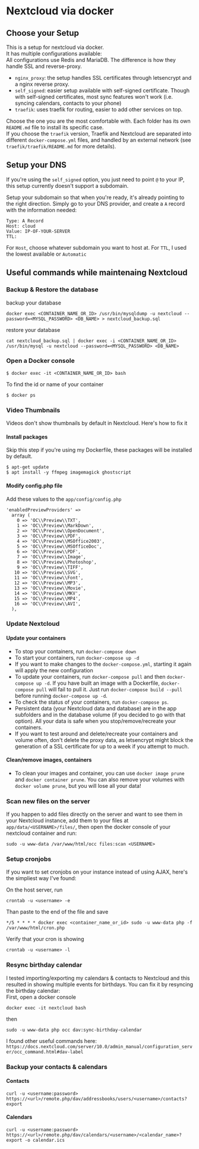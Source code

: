 # Nextcloud via docker
## Choose your Setup
This is a setup for nextcloud via docker.  
It has multiple configurations available:  
All configurations use Redis and MariaDB. The difference is how they handle SSL and reverse-proxy.
- `nginx_proxy`: the setup handles SSL certificates through letsencrypt and a nginx reverse proxy.
- `self_signed`: easier setup available with self-signed certificate. Though with self-signed certificates, most sync features won't work (i.e. syncing calendars, contacts to your phone) 
- `traefik`: uses traefik for routing, easier to add other services on top.

Choose the one you are the most comfortable with. Each folder has its own `README.md` file to install its specific case.  
If you choose the `traefik` version, Traefik and Nextcloud are separated into different `docker-compose.yml` files, and handled by an external network (see `traefik/traefik/README.md` for more details).
## Setup your DNS
If you're using the `self_signed` option, you just need to point `@` to your IP, this setup currently doesn't support a subdomain.

Setup your subdomain so that when you're ready, it's already pointing to the right direction. Simply go to your DNS provider, and create a `A` record with the information needed:
```
Type: A Record
Host: cloud
Value: IP-OF-YOUR-SERVER
TTL: 
```
For `Host`, choose whatever subdomain you want to host at.
For `TTL`, I used the lowest available or `Automatic`
## Useful commands while maintenaing Nextcloud
### Backup & Restore the database
backup your database
```
docker exec <CONTAINER_NAME_OR_ID> /usr/bin/mysqldump -u nextcloud --password=<MYSQL_PASSWORD> <DB_NAME> > nextcloud_backup.sql
```
restore your database
```
cat nextcloud_backup.sql | docker exec -i <CONTAINER_NAME_OR_ID> /usr/bin/mysql -u nextcloud --password=<MYSQL_PASSWORD> <DB_NAME>
```
### Open a Docker console
```
$ docker exec -it <CONTAINER_NAME_OR_ID> bash
```
To find the id or name of your container
```
$ docker ps
```
### Video Thumbnails
Videos don't show thumbnails by default in Nextcloud. Here's how to fix it
#### Install packages
Skip this step if you're using my Dockerfile, these packages will be installed by default.
```
$ apt-get update
$ apt install -y ffmpeg imagemagick ghostscript
```
#### Modify config.php file
Add these values to the `app/config/config.php`
```
'enabledPreviewProviders' =>
  array (
    0 => 'OC\\Preview\\TXT',
    1 => 'OC\\Preview\\MarkDown',
    2 => 'OC\\Preview\\OpenDocument',
    3 => 'OC\\Preview\\PDF',
    4 => 'OC\\Preview\\MSOffice2003',
    5 => 'OC\\Preview\\MSOfficeDoc',
    6 => 'OC\\Preview\\PDF',
    7 => 'OC\\Preview\\Image',
    8 => 'OC\\Preview\\Photoshop',
    9 => 'OC\\Preview\\TIFF',
   10 => 'OC\\Preview\\SVG',
   11 => 'OC\\Preview\\Font',
   12 => 'OC\\Preview\\MP3',
   13 => 'OC\\Preview\\Movie',
   14 => 'OC\\Preview\\MKV',
   15 => 'OC\\Preview\\MP4',
   16 => 'OC\\Preview\\AVI',
  ),
```
### Update Nextcloud
#### Update your containers
- To stop your containers, run `docker-compose down`
- To start your containers, run `docker-compose up -d`
- If you want to make changes to the `docker-compose.yml`, starting it again will apply the new configuration
- To update your containers, run `docker-compose pull` and then `docker-compose up -d`. If you have built an image with a Dockerfile, `docker-compose pull` will fail to pull it. Just run `docker-compose build --pull` before running `docker-compose up -d`.
- To check the status of your containers, run `docker-compose ps`.
- Persistent data (your Nextcloud data and database) are in the app subfolders and in the database volume (if you decided to go with that option). All your data is safe when you stop/remove/recreate your containers.
- If you want to test around and delete/recreate your containers and volume often, don't delete the proxy data, as letsencrypt might block the generation of a SSL certificate for up to a week if you attempt to much.
#### Clean/remove images, containers
- To clean your images and container, you can use `docker image prune` and `docker container prune`. You can also remove your volumes with `docker volume prune`, but you will lose all your data!
### Scan new files on the server
If you happen to add files directly on the server and want to see them in your Nextcloud instance, add them to your files at `app/data/<USERNAME>/files/`, then open the docker console of your nextcloud container and run:
```
sudo -u www-data /var/www/html/occ files:scan <USERNAME>
```
### Setup cronjobs
If you want to set cronjobs on your instance instead of using AJAX, here's the simpliest way I've found:  

On the host server, run
```
crontab -u <username> -e
```
Than paste to the end of the file and save
```
*/5 * * * * docker exec <container_name_or_id> sudo -u www-data php -f /var/www/html/cron.php
```
Verify that your cron is showing
```
crontab -u <username> -l
```
### Resync birthday calendar
I tested importing/exporting my calendars & contacts to Nextcloud and this resulted in showing multiple events for birthdays. You can fix it by resyncing the birthday calendar:  
First, open a docker console
```
docker exec -it nextcloud bash
```
then
```
sudo -u www-data php occ dav:sync-birthday-calendar
```
I found other useful commands here:
`https://docs.nextcloud.com/server/10.0/admin_manual/configuration_server/occ_command.html#dav-label`

### Backup your contacts & calendars
#### Contacts
```
curl -u <username:password> https://<url>/remote.php/dav/addressbooks/users/<username>/contacts?export
```
#### Calendars
```
curl -u <username:password> https://<url>/remote.php/dav/calendars/<username>/<calendar_name>?export -o calendar.ics
```